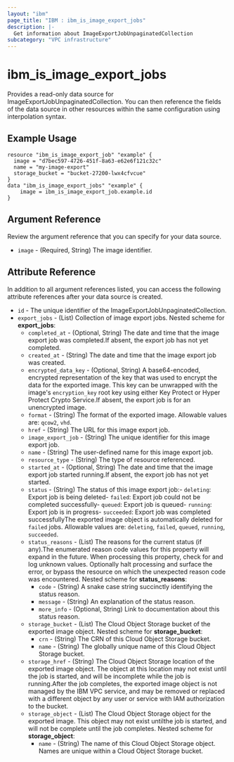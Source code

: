 ```yaml
---
layout: "ibm"
page_title: "IBM : ibm_is_image_export_jobs"
description: |-
  Get information about ImageExportJobUnpaginatedCollection
subcategory: "VPC infrastructure"
---
```


# ibm_is_image_export_jobs

Provides a read-only data source for ImageExportJobUnpaginatedCollection. You can then reference the fields of the data source in other resources within the same configuration using interpolation syntax.

## Example Usage

```hcl
resource "ibm_is_image_export_job" "example" {
  image = "d7bec597-4726-451f-8a63-e62e6f121c32c"
  name = "my-image-export"
  storage_bucket = "bucket-27200-lwx4cfvcue"
}
data "ibm_is_image_export_jobs" "example" {
	image = ibm_is_image_export_job.example.id
}
```

## Argument Reference

Review the argument reference that you can specify for your data source.

- `image` - (Required, String) The image identifier.

## Attribute Reference

In addition to all argument references listed, you can access the following attribute references after your data source is created.

- `id` - The unique identifier of the ImageExportJobUnpaginatedCollection.
- `export_jobs` - (List) Collection of image export jobs.
Nested scheme for **export_jobs**:
  - `completed_at` - (Optional, String) The date and time that the image export job was completed.If absent, the export job has not yet completed.
  - `created_at` - (String) The date and time that the image export job was created.
  - `encrypted_data_key` - (Optional, String) A base64-encoded, encrypted representation of the key that was used to encrypt the data for the exported image. This key can be unwrapped with the image's `encryption_key` root key using either Key Protect or Hyper Protect Crypto Service.If absent, the export job is for an unencrypted image.
  - `format` - (String) The format of the exported image. Allowable values are: `qcow2`, `vhd`.
  - `href` - (String) The URL for this image export job.
  - `image_export_job` - (String) The unique identifier for this image export job.
  - `name` - (String) The user-defined name for this image export job.
  - `resource_type` - (String) The type of resource referenced.
  - `started_at` - (Optional, String) The date and time that the image export job started running.If absent, the export job has not yet started.
  - `status` - (String) The status of this image export job:- `deleting`: Export job is being deleted- `failed`: Export job could not be completed successfully- `queued`: Export job is queued- `running`: Export job is in progress- `succeeded`: Export job was completed successfullyThe exported image object is automatically deleted for `failed` jobs. Allowable values are: `deleting`, `failed`, `queued`, `running`, `succeeded`.
  - `status_reasons` - (List) The reasons for the current status (if any).The enumerated reason code values for this property will expand in the future. When processing this property, check for and log unknown values. Optionally halt processing and surface the error, or bypass the resource on which the unexpected reason code was encountered.
  Nested scheme for **status_reasons**:
    - `code` - (String) A snake case string succinctly identifying the status reason.
    - `message` - (String) An explanation of the status reason.
    - `more_info` - (Optional, String) Link to documentation about this status reason.
  - `storage_bucket` - (List) The Cloud Object Storage bucket of the exported image object.
  Nested scheme for **storage_bucket**:
    - `crn` - (String) The CRN of this Cloud Object Storage bucket.
    - `name` - (String) The globally unique name of this Cloud Object Storage bucket.
  - `storage_href` - (String) The Cloud Object Storage location of the exported image object. The object at this location may not exist until the job is started, and will be incomplete while the job is running.After the job completes, the exported image object is not managed by the IBM VPC service, and may be removed or replaced with a different object by any user or service with IAM authorization to the bucket.
  - `storage_object` - (List) The Cloud Object Storage object for the exported image. This object may not exist untilthe job is started, and will not be complete until the job completes.
  Nested scheme for **storage_object**:
    - `name` - (String) The name of this Cloud Object Storage object. Names are unique within a Cloud Object Storage bucket.

